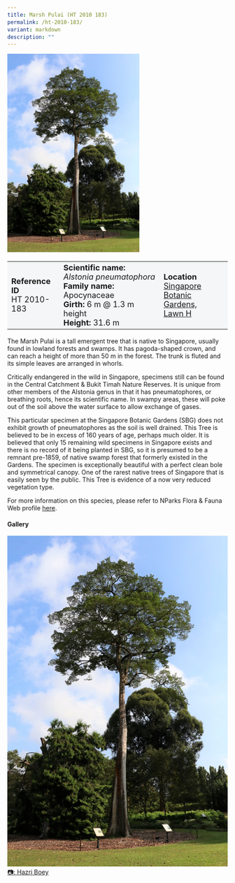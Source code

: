 ```yaml
---
title: Marsh Pulai (HT 2010 183)
permalink: /ht-2010-183/
variant: markdown
description: ""
---
```

<div class="isomer-image-wrapper">
<img style="width: 60%" src="/images/Heritage_trees_photos/alspne_ht2010-183_habit.jpg">
</div><table style="minWidth: 100px; font-size: 18px; background: #F4F6F7">
<tbody><tr>
<td rowspan="1" colspan="1">
<strong>Reference ID</strong>
<br>HT 2010-183
</td>
<td rowspan="1" colspan="1">
	<strong>Scientific name:</strong> <em>Alstonia pneumatophora</em>
<br><strong>Family name: </strong>Apocynaceae
<br><strong>Girth: </strong>6 m @ 1.3 m height
<br><strong>Height: </strong>31.6 m
</td>
<td rowspan="1" colspan="1">
<strong>Location</strong><a href="https://www.onemap.gov.sg/?lat=1.3090301&amp;lng=103.8160601">
 <br>Singapore Botanic Gardens,<br>Lawn H</a>
</td>
</tr>
</tbody>
</table>
<p>The Marsh Pulai is a tall emergent tree that is native to Singapore, usually found in lowland forests and swamps. It has pagoda-shaped crown, and can reach a height of more than 50 m in the forest. The trunk is fluted and its simple leaves are arranged in whorls.</p>
  
<p>Critically endangered in the wild in Singapore, specimens still can be found in the Central Catchment &amp; Bukit Timah Nature Reserves. It is unique from other members of the Alstonia genus in that it has pneumatophores, or breathing roots, hence its scientific name. In swampy areas, these will poke out of the soil above the water surface to allow exchange of gases.</p>
	
<p>This particular specimen at the Singapore Botanic Gardens (SBG) does not exhibit growth of pneumatophores as the soil is well drained. This Tree is believed to be in excess of 160 years of age, perhaps much older. It is believed that only 15 remaining wild specimens in Singapore exists and there is no record of it being planted in SBG, so it is presumed to be a remnant pre-1859, of native swamp forest that formerly existed in the Gardens. The specimen is exceptionally beautiful with a perfect clean bole and symmetrical canopy. One of the rarest native trees of Singapore that is easily seen by the public. This Tree is evidence of a now very reduced vegetation type.</p>

<p>For more information on this species, please refer to NParks Flora &amp; Fauna Web profile <a href="https://www.nparks.gov.sg/florafaunaweb/flora/6/9/6973">here</a>.</p>

<h4><b>Gallery</b></h4>
<div class="isomer-card-grid">
<a href="/images/Heritage_trees_photos/alspne_ht2010-183_habit.jpg" class="isomer-card">
<div class="isomer-card-image">
<div class="isomer-image-wrapper"><img src="/images/Heritage_trees_photos/alspne_ht2010-183_habit.jpg"></div></div>
<div class="isomer-card-body"><div class="isomer-card-description">📷: Hazri Boey</div></div></a><br></div>
